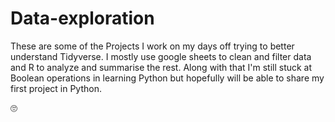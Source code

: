 # Data-exploration

These are some of the Projects I work on my days off trying to better understand Tidyverse. I mostly use google sheets to clean and filter data and R to analyze and summarise the rest.
Along with that I'm still stuck at Boolean operations in learning Python but hopefully will be able to share my first project in Python.

🙄
